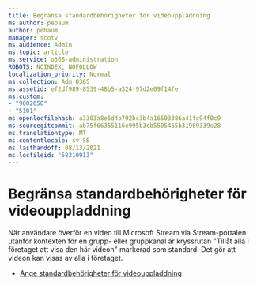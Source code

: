 ```yaml
---
title: Begränsa standardbehörigheter för videouppladdning
ms.author: pebaum
author: pebaum
manager: scotv
ms.audience: Admin
ms.topic: article
ms.service: o365-administration
ROBOTS: NOINDEX, NOFOLLOW
localization_priority: Normal
ms.collection: Adm_O365
ms.assetid: ef2df989-8539-48b5-a324-97d2e09f14fe
ms.custom:
- "9002650"
- "5101"
ms.openlocfilehash: a3303a8e5d4b792bc3b4a16603386a41fc94f0c9
ms.sourcegitcommit: ab75f66355116e995b3cb5505465b31989339e28
ms.translationtype: MT
ms.contentlocale: sv-SE
ms.lasthandoff: 08/13/2021
ms.locfileid: "58310913"
---
```

# <a name="restrict-default-video-upload-permissions"></a>Begränsa standardbehörigheter för videouppladdning

När användare överför en video till Microsoft Stream via Stream-portalen utanför kontexten för en grupp- eller gruppkanal är kryssrutan "Tillåt alla i företaget att visa den här videon" markerad som standard. Det gör att videon kan visas av alla i företaget.

- [Ange standardbehörigheter för videouppladdning](https://docs.microsoft.com/stream/default-video-permissions)
